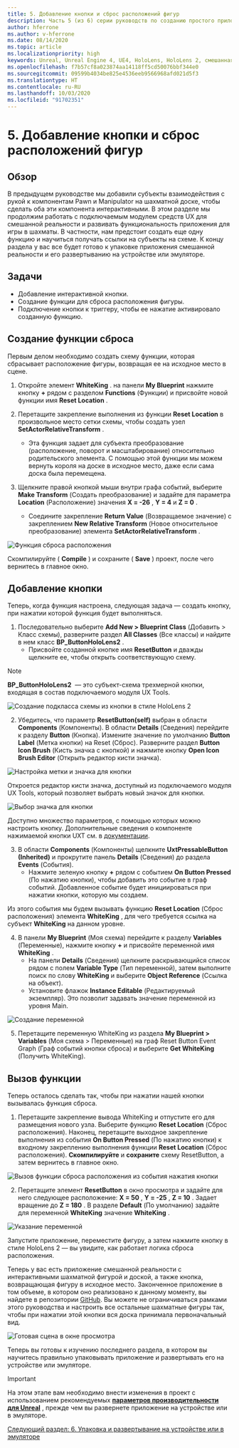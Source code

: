 ```yaml
---
title: 5. Добавление кнопки и сброс расположений фигур
description: Часть 5 (из 6) серии руководств по созданию простого приложения для игры в шахматы с помощью Unreal Engine 4 и подключаемого модуля средств UX из набора средств для смешанной реальности
author: hferrone
ms.author: v-hferrone
ms.date: 08/14/2020
ms.topic: article
ms.localizationpriority: high
keywords: Unreal, Unreal Engine 4, UE4, HoloLens, HoloLens 2, смешанная реальность, учебник, начало работы, MRTK, UXT, средства разработки пользовательского интерфейса, средства UX, документация
ms.openlocfilehash: f7b57cf8a023874aa14118ff5cd50076bbf344e0
ms.sourcegitcommit: 09599b4034be825e4536eeb9566968afd021d5f3
ms.translationtype: HT
ms.contentlocale: ru-RU
ms.lasthandoff: 10/03/2020
ms.locfileid: "91702351"
---
```

# <a name="5-adding-a-button--resetting-piece-locations"></a>5. Добавление кнопки и сброс расположений фигур


## <a name="overview"></a>Обзор

В предыдущем руководстве мы добавили субъекты взаимодействия с рукой к компонентам Pawn и Manipulator на шахматной доске, чтобы сделать оба эти компонента интерактивными. В этом разделе мы продолжим работать с подключаемым модулем средств UX для смешанной реальности и развивать функциональность приложения для игры в шахматы. В частности, нам предстоит создать еще одну функцию и научиться получать ссылки на субъекты на схеме. К концу раздела у вас все будет готово к упаковке приложения смешанной реальности и его развертыванию на устройстве или эмуляторе.

## <a name="objectives"></a>Задачи

* Добавление интерактивной кнопки.
* Создание функции для сброса расположения фигуры.
* Подключение кнопки к триггеру, чтобы ее нажатие активировало созданную функцию.

## <a name="creating-a-reset-function"></a>Создание функции сброса
Первым делом необходимо создать схему функции, которая сбрасывает расположение фигуры, возвращая ее на исходное место в сцене. 

1.  Откройте элемент **WhiteKing** . на панели **My Blueprint** нажмите кнопку **+** рядом с разделом **Functions** (Функции) и присвойте новой функции имя **Reset Location** . 

2.  Перетащите закрепление выполнения из функции **Reset Location** в произвольное место сетки схемы, чтобы создать узел **SetActorRelativeTransform** . 
    * Эта функция задает для субъекта преобразование (расположение, поворот и масштабирование) относительно родительского элемента. С помощью этой функции мы можем вернуть короля на доске в исходное место, даже если сама доска была перемещена. 
    
3. Щелкните правой кнопкой мыши внутри графа событий, выберите **Make Transform** (Создать преобразование) и задайте для параметра **Location** (Расположение) значения **X = -26** , **Y = 4** и **Z = 0** .
    * Соедините закрепление **Return Value** (Возвращаемое значение) с закреплением **New Relative Transform** (Новое относительное преобразование) элемента **SetActorRelativeTransform** . 

![Функция сброса расположения](images/unreal-uxt/5-function.PNG)

Скомпилируйте ( **Compile** ) и сохраните ( **Save** ) проект, после чего вернитесь в главное окно. 


## <a name="adding-a-button"></a>Добавление кнопки
Теперь, когда функция настроена, следующая задача — создать кнопку, при нажатии которой функция будет выполняться. 


1.  Последовательно выберите **Add New > Blueprint Class** (Добавить > Класс схемы), разверните раздел **All Classes** (Все классы) и найдите в нем класс **BP_ButtonHoloLens2** . 
    * Присвойте созданной кнопке имя **ResetButton** и дважды щелкните ее, чтобы открыть соответствующую схему.

> [!NOTE]
> **BP_ButtonHoloLens2**  — это субъект-схема трехмерной кнопки, входящая в состав подключаемого модуля UX Tools.

![Создание подкласса схемы из кнопки в стиле HoloLens 2](images/unreal-uxt/5-subclass.PNG)

2. Убедитесь, что параметр **ResetButton(self)** выбран в области **Components** (Компоненты). В области **Details** (Сведения) перейдите к разделу **Button** (Кнопка). Измените значение по умолчанию **Button Label** (Метка кнопки) на Reset (Сброс). Разверните раздел **Button Icon Brush** (Кисть значка с кнопкой) и нажмите кнопку **Open Icon Brush Editor** (Открыть редактор кисти значка). 

![Настройка метки и значка для кнопки](images/unreal-uxt/5-buttonconfig.PNG)

Откроется редактор кисти значка, доступный из подключаемого модуля UX Tools, который позволяет выбрать новый значок для кнопки. 

![Выбор значка для кнопки](images/unreal-uxt/5-iconbrusheditor.PNG)

Доступно множество параметров, с помощью которых можно настроить кнопку. Дополнительные сведения о компоненте нажимаемой кнопки UXT см. в [документации](https://microsoft.github.io/MixedReality-UXTools-Unreal/version/public/0.9.x/Docs/PressableButton.html).

3. В области **Components** (Компоненты) щелкните **UxtPressableButton (Inherited)** и прокрутите панель **Details** (Сведения) до раздела **Events** (События). 
    * Нажмите зеленую кнопку **+** рядом с событием **On Button Pressed** (По нажатию кнопки), чтобы добавить это событие в граф событий. Добавленное событие будет инициироваться при нажатии кнопки, которую мы создаем. 
    
Из этого события мы будем вызывать функцию **Reset Location** (Сброс расположения) элемента **WhiteKing** , для чего требуется ссылка на субъект **WhiteKing** на данном уровне. 

4.  В панели **My Blueprint** (Моя схема) перейдите к разделу **Variables** (Переменные), нажмите кнопку **+** и присвойте переменной имя **WhiteKing** . 
    * На панели **Details** (Сведения) щелкните раскрывающийся список рядом с полем **Variable Type** (Тип переменной), затем выполните поиск по слову **WhiteKing** и выберите **Object Reference** (Ссылка на объект). 
    * Установите флажок **Instance Editable** (Редактируемый экземпляр). Это позволит задавать значение переменной из уровня Main. 

![Создание переменной](images/unreal-uxt/5-var.PNG)

5.  Перетащите переменную WhiteKing из раздела **My Blueprint > Variables** (Моя схема > Переменные) на граф Reset Button Event Graph (Граф событий кнопки сброса) и выберите **Get WhiteKing** (Получить WhiteKing). 

## <a name="firing-the-function"></a>Вызов функции
Теперь осталось сделать так, чтобы при нажатии нашей кнопки вызывалась функция сброса.

1.  Перетащите закрепление вывода WhiteKing и отпустите его для размещения нового узла. Выберите функцию **Reset Location** (Сброс расположения). Наконец, перетащите выходное закрепление выполнения из события **On Button Pressed** (По нажатию кнопки) к входному закреплению выполнения функции **Reset Location** (Сброс расположения). **Скомпилируйте** и **сохраните** схему ResetButton, а затем вернитесь в главное окно. 

![Вызов функции сброса расположения из события нажатия кнопки](images/unreal-uxt/5-callresetloc.PNG)

2.  Перетащите элемент **ResetButton** в окно просмотра и задайте для него следующее расположение: **X = 50** , **Y = -25** , **Z = 10** . Задает вращение до **Z = 180** . В разделе **Default** (По умолчанию) задайте для переменной **WhiteKing** значение **WhiteKing** .

![Указание переменной](images/unreal-uxt/5-buttonlevel.PNG)

Запустите приложение, переместите фигуру, а затем нажмите кнопку в стиле HoloLens 2 — вы увидите, как работает логика сброса расположения.

Теперь у вас есть приложение смешанной реальности с интерактивными шахматной фигурой и доской, а также кнопка, возвращающая фигуру в исходное место. Законченное приложение в том объеме, в котором оно реализовано к данному моменту, вы найдете в репозитории [GitHub](https://github.com/microsoft/MixedReality-Unreal-Samples/tree/master/ChessApp). Вы можете не ограничиваться рамками этого руководства и настроить все остальные шахматные фигуры так, чтобы при нажатии этой кнопки вся доска принимала первоначальный вид.

![Готовая сцена в окне просмотра](images/unreal-uxt/5-endscene.PNG)

Теперь вы готовы к изучению последнего раздела, в котором вы научитесь правильно упаковывать приложение и развертывать его на устройстве или эмуляторе.

> [!IMPORTANT]
> На этом этапе вам необходимо внести изменения в проект с использованием рекомендуемых **[параметров производительности для Unreal](../performance-recommendations-for-unreal.md)** , прежде чем вы развернете приложение на устройстве или в эмуляторе.

[Следующий раздел: 6. Упаковка и развертывание на устройстве или в эмуляторе](unreal-uxt-ch6.md)
